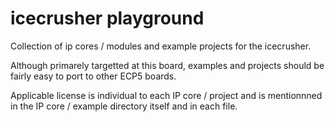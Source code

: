 icecrusher playground
=======================================

Collection of ip cores / modules and example projects for the
icecrusher.

Although primarely targetted at this board, examples and projects
should be fairly easy to port to other ECP5 boards.

Applicable license is individual to each IP core / project and is mentionnned
in the IP core / example directory itself and in each file.

